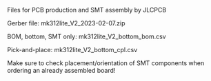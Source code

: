 Files for PCB production and SMT assembly by JLCPCB 

Gerber file:           mk312lite_V2_2023-02-07.zip

BOM, bottom, SMT only: mk312lite_V2_bottom_bom.csv

Pick-and-place:        mk312lite_V2_bottom_cpl.csv

Make sure to check placement/orientation of SMT components when ordering an already assembled board!
